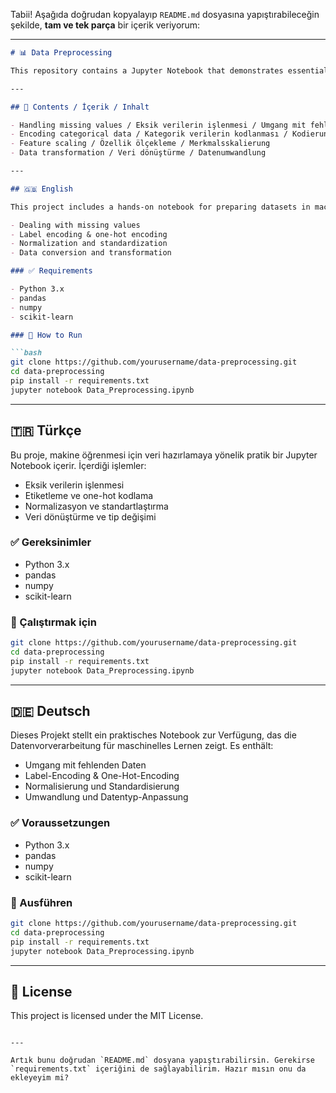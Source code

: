 
Tabii! Aşağıda doğrudan kopyalayıp `README.md` dosyasına yapıştırabileceğin şekilde, **tam ve tek parça** bir içerik veriyorum:

---

````markdown
# 📊 Data Preprocessing

This repository contains a Jupyter Notebook that demonstrates essential data preprocessing techniques such as cleaning, encoding, scaling, and transforming raw datasets — crucial steps before applying machine learning models.

---

## 📌 Contents / İçerik / Inhalt

- Handling missing values / Eksik verilerin işlenmesi / Umgang mit fehlenden Werten  
- Encoding categorical data / Kategorik verilerin kodlanması / Kodierung kategorialer Daten  
- Feature scaling / Özellik ölçekleme / Merkmalsskalierung  
- Data transformation / Veri dönüştürme / Datenumwandlung

---

## 🇬🇧 English

This project includes a hands-on notebook for preparing datasets in machine learning workflows. You'll find methods like:

- Dealing with missing values  
- Label encoding & one-hot encoding  
- Normalization and standardization  
- Data conversion and transformation

### ✅ Requirements

- Python 3.x  
- pandas  
- numpy  
- scikit-learn  

### 🚀 How to Run

```bash
git clone https://github.com/yourusername/data-preprocessing.git
cd data-preprocessing
pip install -r requirements.txt
jupyter notebook Data_Preprocessing.ipynb
````

---

## 🇹🇷 Türkçe

Bu proje, makine öğrenmesi için veri hazırlamaya yönelik pratik bir Jupyter Notebook içerir. İçerdiği işlemler:

* Eksik verilerin işlenmesi
* Etiketleme ve one-hot kodlama
* Normalizasyon ve standartlaştırma
* Veri dönüştürme ve tip değişimi

### ✅ Gereksinimler

* Python 3.x
* pandas
* numpy
* scikit-learn

### 🚀 Çalıştırmak için

```bash
git clone https://github.com/yourusername/data-preprocessing.git
cd data-preprocessing
pip install -r requirements.txt
jupyter notebook Data_Preprocessing.ipynb
```

---

## 🇩🇪 Deutsch

Dieses Projekt stellt ein praktisches Notebook zur Verfügung, das die Datenvorverarbeitung für maschinelles Lernen zeigt. Es enthält:

* Umgang mit fehlenden Daten
* Label-Encoding & One-Hot-Encoding
* Normalisierung und Standardisierung
* Umwandlung und Datentyp-Anpassung

### ✅ Voraussetzungen

* Python 3.x
* pandas
* numpy
* scikit-learn

### 🚀 Ausführen

```bash
git clone https://github.com/yourusername/data-preprocessing.git
cd data-preprocessing
pip install -r requirements.txt
jupyter notebook Data_Preprocessing.ipynb
```

---

## 📄 License

This project is licensed under the MIT License.

```

---

Artık bunu doğrudan `README.md` dosyana yapıştırabilirsin. Gerekirse `requirements.txt` içeriğini de sağlayabilirim. Hazır mısın onu da ekleyeyim mi?
```
